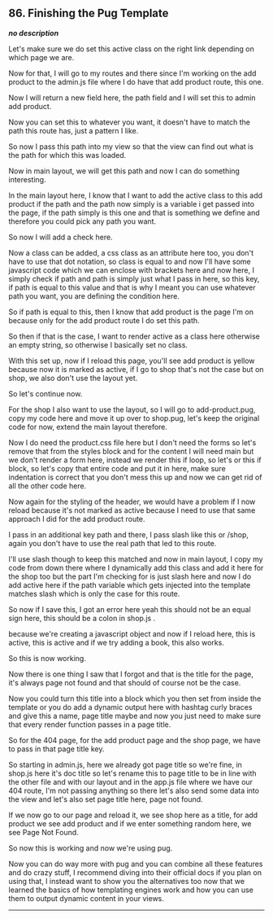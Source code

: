 ## 86. Finishing the Pug Template

<strong><em>no description</em></strong>

Let's make sure we do set this active class on the right link depending on which
page we are. 

Now for that, I will go to my routes and there since I'm working on the add
product to the admin.js file where I do have that add product route, this one. 

Now I will return a new field here, the path field and I will set this to admin
add product. 

Now you can set this to whatever you want, it doesn't have to match the path
this route has, just a pattern I like. 

So now I pass this path into my view so that the view can find out what is the
path for which this was loaded. 

Now in main layout, we will get this path and now I can do something
interesting. 

In the main layout here, I know that I want to add the active class to this add
product if the path and the path now simply is a variable i get passed into the
page, if the path simply is this one and that is something we define and
therefore you could pick any path you want. 

So now I will add a check here. 

Now a class can be added, a css class as an attribute here too, you don't have
to use that dot notation, so class is equal to and now I'll have some javascript
code which we can enclose with brackets here and now here, I simply check if
path and path is simply just what I pass in here, so this key, if path is equal
to this value and that is why I meant you can use whatever path you want, you
are defining the condition here. 

So if path is equal to this, then I know that add product is the page I'm on
because only for the add product route I do set this path. 

So then if that is the case, I want to render active as a class here otherwise
an empty string, so otherwise I basically set no class. 

With this set up, now if I reload this page, you'll see add product is yellow
because now it is marked as active, if I go to shop that's not the case but on
shop, we also don't use the layout yet. 

So let's continue now. 

For the shop I also want to use the layout, so I will go to add-product.pug,
copy my code here and move it up over to shop.pug, let's keep the original code
for now, extend the main layout therefore. 

Now I do need the product.css file here but I don't need the forms so let's
remove that from the styles block and for the content I will need main but we
don't render a form here, instead we render this if loop, so let's or this if
block, so let's copy that entire code and put it in here, make sure indentation
is correct that you don't mess this up and now we can get rid of all the other
code here. 

Now again for the styling of the header, we would have a problem if I now reload
because it's not marked as active because I need to use that same approach I did
for the add product route. 

I pass in an additional key path and there, I pass slash like this or /shop,
again you don't have to use the real path that led to this route. 

I'll use slash though to keep this matched and now in main layout, I copy my
code from down there where I dynamically add this class and add it here for the
shop too but the part I'm checking for is just slash here and now I do add
active here if the path variable which gets injected into the template matches
slash which is only the case for this route. 

So now if I save this, I got an error here yeah this should not be an equal sign
here, this should be a colon in shop.js . 

because we're creating a javascript object and now if I reload here, this is
active, this is active  and if we try adding a book, this also works. 

So this is now working. 

Now there is one thing I saw that I forgot and that is the title for the page,
it's always page not found and that should of course not be the case. 

Now you could turn this title into a block which you then set from inside the
template or you do add a dynamic output here with hashtag curly braces and give
this a name, page title maybe and now you just need to make sure that every
render function passes in a page title. 

So for the 404 page, for the add product page and the shop page, we have to pass
in that page title key. 

So starting in admin.js, here we already got page title so we're fine, in
shop.js here it's doc title so let's rename this to page title to be in line
with the other file and with our layout and in the app.js file where we have our
404 route, I'm not passing anything so there let's also send some data into the
view and let's also set page title here, page not found. 

If we now go to our page and reload it, we see shop here as a title, for add
product we see add product and if we enter something random here, we see Page
Not Found. 

So now this is working and now we're using pug. 

Now you can do way more with pug and you can combine all these features and do
crazy stuff, I recommend diving into their official docs if you plan on using
that, I instead want to show you the alternatives too now that we learned the
basics of how templating engines work and how you can use them to output dynamic
content in your views. 

---